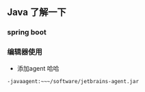 ## Java 了解一下 ##

### spring boot ###

### 编辑器使用 ### 

- 添加agent 哈哈

```
-javaagent:~~~/software/jetbrains-agent.jar
```

